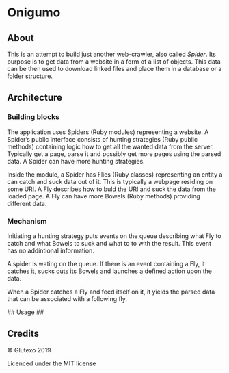 # Onigumo #

## About ##

This is an attempt to build just another web-crawler, also called _Spider_. Its purpose is to get data from a website in a form of a list of objects. This data can be then used to download linked files and place them in a database or a folder structure.

## Architecture ##

### Building blocks ###

The application uses Spiders (Ruby modules) representing a website. A Spider’s public interface consists of hunting strategies (Ruby public methods) containing logic how to get all the wanted data from the server. Typically get a page, parse it and possibly get more pages using the parsed data. A Spider can have more hunting strategies.

Inside the module, a Spider has Flies (Ruby classes) representing an entity a can catch and suck data out of it. This is typically a webpage residing on some URI. A Fly describes how to buld the URI and suck the data from the loaded page. A Fly can have more Bowels (Ruby methods) providing different data.

### Mechanism ###

Initiating a hunting strategy puts events on the queue describing what Fly to catch and what Bowels to suck and what to to with the result. This event has no addintional information.

A spider is wating on the queue. If there is an event containing a Fly, it catches it, sucks outs its Bowels and launches a defined action upon the data.

When a Spider catches a Fly and feed itself on it, it yields the parsed data that can be associated with a following fly. 

## Usage ##

## Credits ##

© Glutexo 2019

Licenced under the MIT license
